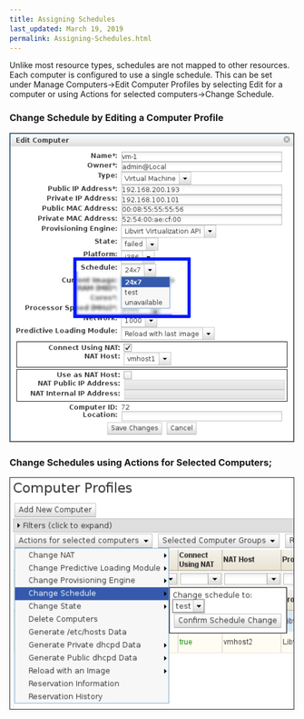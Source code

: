 ```yaml
---
title: Assigning Schedules
last_updated: March 19, 2019
permalink: Assigning-Schedules.html
---
```


Unlike most resource types, schedules are not mapped to other resources. Each computer is configured to use a single schedule. This can be set under Manage Computers->Edit Computer Profiles by selecting Edit for a computer or using Actions for selected computers->Change Schedule.

### Change Schedule by Editing a Computer Profile

<img src="images/image2017-2-20 15_4_24.png" width="500" border="1">

### Change Schedules using Actions for Selected Computers;

<img src="images/image2017-2-20 15_6_38.png" width="500" border="1">
